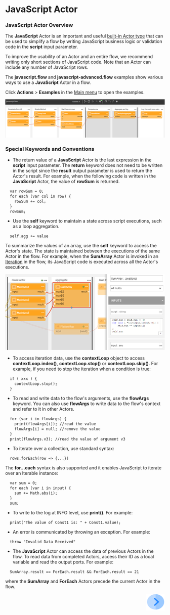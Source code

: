 # JavaScript Actor

### JavaScript Actor Overview

The **JavaScript** Actor is an important and useful [built-in Actor type](../04_built_in_actor_types.md) that can be used to simplify a flow by writing JavaScript business logic or validation code in the **script** input parameter.

To improve the usability of an Actor and an entire flow, we recommend writing only short sections of JavaScript code. Note that an Actor can include any number of  JavaScript rows.  

The **javascript.flow** and **javascript-advanced.flow** examples show various ways to use a **JavaScript** Actor in a flow.

Click **Actions** > **Examples** in the [Main menu](../18_broadway_flow_window.md#main-menu) to open the examples. 

![image](../images/99_08_02.PNG)


### Special Keywords and Conventions

- The return value of a **JavaScript** Actor is the last expression in the **script** input parameter. The **return** keyword does not need to be written in the script since the **result** output parameter is used to return the Actor's result. For example, when the following code is written in the **JavaScript** Actor, the value of **rowSum** is returned. 

```
  var rowSum = 0;
  for each (var col in row) { 
    rowSum += col;
  }
  rowSum;
```

- Use the **self** keyword to maintain a state across script executions, such as a loop aggregation. 

``` 
  self.agg += value 
```

  To summarize the values of an array, use the **self** keyword to access the Actor's state. The state is maintained between the executions of the same Actor in the flow. For example, when the **SumArray** Actor is invoked in an [Iteration](../21_iterations.md) in the flow, its JavaScript code is executed across all the Actor's executions.

![image](../images/99_08_01.PNG)

- To access iteration data, use the **contextLoop** object to access **contextLoop.index()**, **contextLoop.stop()** or **contextLoop.skip()**. For example, if you need to stop the iteration when a condition is true:

```  
  if ( xxx ) {
    contextLoop.stop();
  }
```

- To read and write data to the flow's arguments, use the **flowArgs** keyword. You can also use **flowArgs** to write data to the flow's context and refer to it in other Actors.

```
  for (var i in flowArgs) {
    print(flowArgs[i]); //read the value
    flowArgs[i] = null; //remove the value
  }
  print(flowArgs.v3); //read the value of argument v3
```

- To iterate over a collection, use standard syntax: 

```
  rows.forEach(row => {...}) 
```

  The **for...each** syntax is also supported and it enables JavaScript to iterate over an Iterable instance: 

```
  var sum = 0;
  for each (var i in input) {
    sum += Math.abs(i);
  }
  sum;
```

- To write to the log at INFO level, use **print()**. For example:

```
  print("The value of Const1 is: " + Const1.value); 
```

- An error is communicated by throwing an exception. For example: 

``` 
  throw "Invalid Data Received" 
```

- The **JavaScript** Actor can access the data of previous Actors in the flow. To read data from completed Actors, access their ID as a local variable and read the output ports. For example:

```
  SumArray.result == ForEach.result && ForEach.result == 21 
```

where the **SumArray** and **ForEach** Actors precede the current Actor in the flow.


[<img align="right" width="60" height="54" src="/articles/images/Next.png">](02_stream_actors.md)
